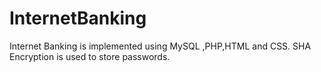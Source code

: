 # InternetBanking
Internet Banking is implemented using MySQL ,PHP,HTML and CSS. SHA Encryption is used to store passwords.
